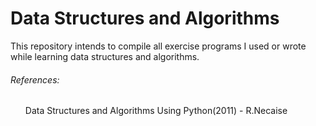 <h1>Data Structures and Algorithms</h1>
This repository intends to compile all exercise programs I used or wrote while learning data structures and algorithms.

<footer>
  <h6>References:</h6>
  <ul>Data Structures and Algorithms Using Python(2011) - R.Necaise</ul>
</footer>
